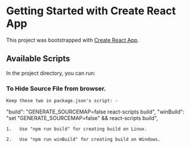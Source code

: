 # Getting Started with Create React App

This project was bootstrapped with [Create React App](https://github.com/facebook/create-react-app).

## Available Scripts

In the project directory, you can run:




### To Hide Source File from browser.


`Keep these two in package.json's script: -  `

"build": "GENERATE_SOURCEMAP=false react-scripts build",
"winBuild": "set \"GENERATE_SOURCEMAP=false\" && react-scripts build",

`1.   Use "npm run build" for creating build on Linux.`

`2.   Use "npm run winBuild" for creating build on Windows.`